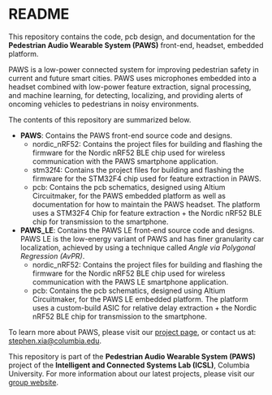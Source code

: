 # README #

This repository contains the code, pcb design, and documentation for the **Pedestrian Audio Wearable System (PAWS)** front-end, headset, embedded platform.

PAWS is a low-power connected system for improving pedestrian safety in current and future smart cities. PAWS uses microphones embedded into a headset combined with low-power feature extraction, signal processing, and machine learning, for detecting, localizing, and providing alerts of oncoming vehicles to pedestrians in noisy environments.

The contents of this repository are summarized below.

* **PAWS**: Contains the PAWS front-end source code and designs.
	* nordic_nRF52: Contains the project files for building and flashing the firmware for the Nordic nRF52 BLE chip used for wireless communication with the PAWS smartphone application.
	* stm32f4: Contains the project files for building and flashing the firmware for the STM32F4 chip used for feature extraction in PAWS.
	* pcb: Contains the pcb schematics, designed using Altium Circuitmaker, for the PAWS embedded platform as well as documentation for how to maintain the PAWS headset. The platform uses a STM32F4 Chip for feature extraction + the Nordic nRF52 BLE chip for transmission to the smartphone.
* **PAWS_LE**: Contains the PAWS LE front-end source code and designs. PAWS LE is the low-energy variant of PAWS and has finer granularity car localization, achieved by using a technique called *Angle via Polygonal Regression (AvPR)*.
	* nordic_nRF52: Contains the project files for building and flashing the firmware for the Nordic nRF52 BLE chip used for wireless communication with the PAWS LE smartphone application.
	* pcb: Contains the pcb schematics, designed using Altium Circuitmaker, for the PAWS LE embedded platform. The platform uses a custom-build ASIC for relative delay extraction + the Nordic nRF52 BLE chip for transmission to the smartphone.

To learn more about PAWS, please visit our [project page](icsl.ee.columbia.edu/projects/seus), or contact us at: [stephen.xia@columbia.edu](stephen.xia@columbia.edu). 	 
	
This repository is part of the **Pedestrian Audio Wearable System (PAWS)** project of the **Intelligent and Connected Systems Lab (ICSL)**, Columbia University.
For more information about our latest projects, please visit our [group website](icsl.ee.columbia.edu).